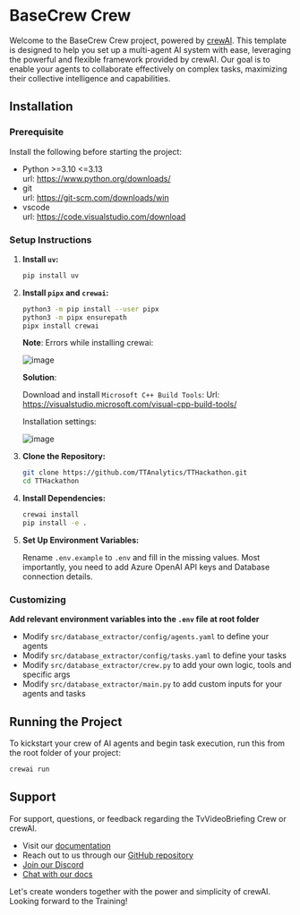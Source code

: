 # BaseCrew Crew

Welcome to the BaseCrew Crew project, powered by [crewAI](https://crewai.com). This template is designed to help you set up a multi-agent AI system with ease, leveraging the powerful and flexible framework provided by crewAI. Our goal is to enable your agents to collaborate effectively on complex tasks, maximizing their collective intelligence and capabilities.

## Installation

### Prerequisite

Install the following before starting the project:

- Python >=3.10 <=3.13<br>
  url: https://www.python.org/downloads/
- git<br>
  url: https://git-scm.com/downloads/win
- vscode<br>
  url: https://code.visualstudio.com/download

### Setup Instructions

1. **Install `uv`:**

   ```bash
   pip install uv
   ```
   
2. **Install `pipx` and `crewai`:**

   ```bash
   python3 -m pip install --user pipx
   python3 -m pipx ensurepath
   pipx install crewai
   ```

   **Note**: Errors while installing crewai:
   
   ![image](https://github.com/user-attachments/assets/15a63d94-417f-47e6-8f1a-db87a842efbf)

   **Solution**:
   
   Download and install `Microsoft C++ Build Tools`:
  Url: https://visualstudio.microsoft.com/visual-cpp-build-tools/

   Installation settings:
   
   ![image](https://github.com/user-attachments/assets/49f5f1d5-54eb-4b5e-bf03-a297fc69019e)

   
4. **Clone the Repository:**

   ```bash
   git clone https://github.com/TTAnalytics/TTHackathon.git
   cd TTHackathon
   ```

5. **Install Dependencies:**

   ```bash
   crewai install
   pip install -e .
   ```

6. **Set Up Environment Variables:**

   Rename `.env.example` to `.env` and fill in the missing values. Most importantly, you need to add Azure OpenAI API keys and Database connection details.


### Customizing

**Add relevant environment variables into the `.env` file at root folder**

- Modify `src/database_extractor/config/agents.yaml` to define your agents
- Modify `src/database_extractor/config/tasks.yaml` to define your tasks
- Modify `src/database_extractor/crew.py` to add your own logic, tools and specific args
- Modify `src/database_extractor/main.py` to add custom inputs for your agents and tasks

## Running the Project

To kickstart your crew of AI agents and begin task execution, run this from the root folder of your project:

```bash
crewai run
```

## Support

For support, questions, or feedback regarding the TvVideoBriefing Crew or crewAI.
- Visit our [documentation](https://docs.crewai.com)
- Reach out to us through our [GitHub repository](https://github.com/joaomdmoura/crewai)
- [Join our Discord](https://discord.com/invite/X4JWnZnxPb)
- [Chat with our docs](https://chatg.pt/DWjSBZn)

Let's create wonders together with the power and simplicity of crewAI. Looking forward to the Training!
